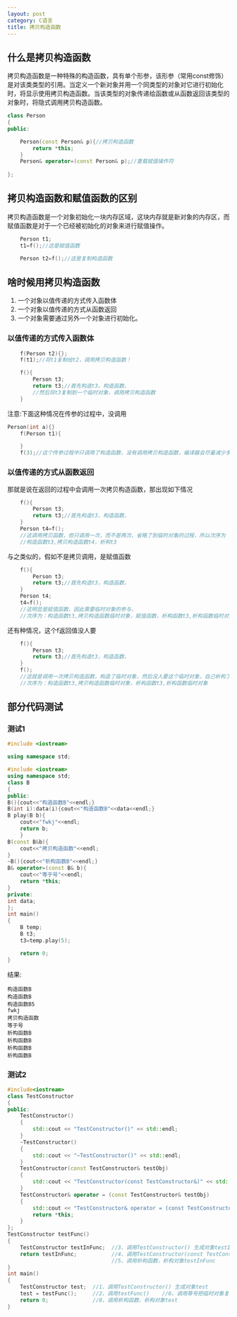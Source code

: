 ```yaml
---
layout: post
category: C语言
title: 拷贝构造函数
---
```


## 什么是拷贝构造函数

拷贝构造函数是一种特殊的构造函数，具有单个形参，该形参（常用const修饰）是对该类类型的引用。当定义一个新对象并用一个同类型的对象对它进行初始化时，将显示使用拷贝构造函数。当该类型的对象传递给函数或从函数返回该类型的对象时，将隐式调用拷贝构造函数。
```c++
class Person
{
public:

    Person(const Person& p){//拷贝构造函数
        return *this;
    }
    Person& operator=(const Person& p);//重载赋值操作符
    
};
```

## 拷贝构造函数和赋值函数的区别
拷贝构造函数是一个对象初始化一块内存区域，这块内存就是新对象的内存区，而赋值函数是对于一个已经被初始化的对象来进行赋值操作。
```c++
    Person t1;
    t1=f();//这是赋值函数

    Person t2=f();//这是复制构造函数
```

## 啥时候用拷贝构造函数
1. 一个对象以值传递的方式传入函数体
2. 一个对象以值传递的方式从函数返回
3. 一个对象需要通过另外一个对象进行初始化。

### 以值传递的方式传入函数体
```c++
    f(Person t2){};
    f(t1);//将t1复制给t2，调用拷贝构造函数！

    f(){
        Person t3;
        return t3;//首先构造t3，构造函数，
        //然后将t3复制到一个临时对象，调用拷贝构造函数
    }
```
注意:下面这种情况在传参的过程中，没调用
```c++
Person(int a){}
    f(Person t1){

    }
    f(3);//这个传参过程中只调用了构造函数，没有调用拷贝构造函数，编译器会尽量减少多余的操作
```

### 以值传递的方式从函数返回
那就是说在返回的过程中会调用一次拷贝构造函数，那出现如下情况
```c++
    f(){
        Person t3;
        return t3;//首先构造t3，构造函数，
    }
    Person t4=f();
    //这调用拷贝函数，但只调用一次，而不是两次，省略了到临时对象的过程，所以次序为
    //构造函数t3,拷贝构造函数t4，析构t3
```
与之类似的，假如不是拷贝调用，是赋值函数
```c++
    f(){
        Person t3;
        return t3;//首先构造t3，构造函数，
    }
    Person t4;
    t4=f();
    //这明显是赋值函数，因此需要临时对象的参与，
    //次序为：构造函数t3,拷贝构造函数临时对象，赋值函数，析构函数t3,析构函数临时对象
```
还有种情况，这个f返回值没人要
```c++
    f(){
        Person t3;
        return t3;//首先构造t3，构造函数，
    }
    f();
    //这就是调用一次拷贝构造函数，构造了临时对象，然后没人要这个临时对象，自己析构了
    //次序为：构造函数t3,拷贝构造函数临时对象，析构函数t3,析构函数临时对象
```


## 部分代码测试

### 测试1
```c++
#include <iostream>

using namespace std;

#include <iostream>
using namespace std;
class B
{
public:
B(){cout<<"构造函数B"<<endl;}
B(int i):data(i){cout<<"构造函数B"<<data<<endl;}
B play(B b){
    cout<<"fwkj"<<endl;
    return b;
    }
B(const B&b){
    cout<<"拷贝构造函数"<<endl;
}
~B(){cout<<"析构函数B"<<endl;}
B& operator=(const B& b){
    cout<<"等于号"<<endl;
    return *this;
}
private:
int data;
};
int main()
{
    B temp;
    B t3;
    t3=temp.play(5);

    return 0;
}

```

结果:
```
构造函数B
构造函数B
构造函数B5
fwkj
拷贝构造函数
等于号
析构函数B
析构函数B
析构函数B
析构函数B
```

### 测试2

```c++
#include<iostream>
class TestConstructor
{
public:
	TestConstructor()
	{
		std::cout << "TestConstructor()" << std::endl;
	}
	~TestConstructor()
	{
		std::cout << "~TestConstructor()" << std::endl;
	}
	TestConstructor(const TestConstructor& testObj)
	{
		std::cout << "TestConstructor(const TestConstructor&)" << std::endl;
	}
	TestConstructor& operator = (const TestConstructor& testObj)
	{
		std::cout << "TestConstructor& operator = (const TestConstructor& testObj)" << std::endl;
		return *this;
	}
};
TestConstructor testFunc()
{
	TestConstructor testInFunc;  //3、调用TestConstructor() 生成对象testInFunc
	return testInFunc;           //4、调用TestConstructor(const TestConstructor&) 生成临时对象
								 //5、调用析构函数，析构对象testInFunc
}
int main()
{
	TestConstructor test;  //1、调用TestConstructor() 生成对象test
	test = testFunc();     //2、调用testFunc()    //6、调用等号把临时对象复制给对象test  //7、调用析构函数，析构临时对象
	return 0;              //8、调用析构函数，析构对象test
}
```